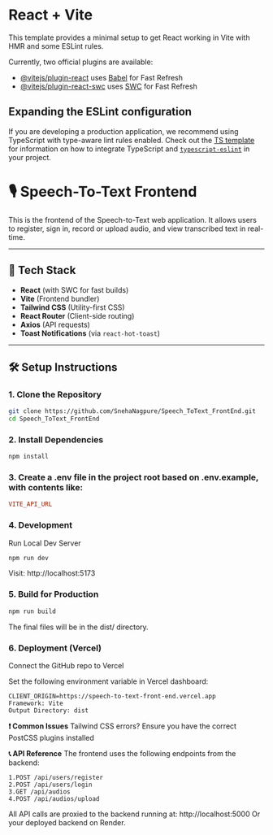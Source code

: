 # React + Vite

This template provides a minimal setup to get React working in Vite with HMR and some ESLint rules.

Currently, two official plugins are available:

- [@vitejs/plugin-react](https://github.com/vitejs/vite-plugin-react/blob/main/packages/plugin-react) uses [Babel](https://babeljs.io/) for Fast Refresh
- [@vitejs/plugin-react-swc](https://github.com/vitejs/vite-plugin-react/blob/main/packages/plugin-react-swc) uses [SWC](https://swc.rs/) for Fast Refresh

## Expanding the ESLint configuration

If you are developing a production application, we recommend using TypeScript with type-aware lint rules enabled. Check out the [TS template](https://github.com/vitejs/vite/tree/main/packages/create-vite/template-react-ts) for information on how to integrate TypeScript and [`typescript-eslint`](https://typescript-eslint.io) in your project.


# 🎙️ Speech-To-Text Frontend

This is the frontend of the Speech-to-Text web application. It allows users to register, sign in, record or upload audio, and view transcribed text in real-time.

---

## 🚀 Tech Stack

- **React** (with SWC for fast builds)
- **Vite** (Frontend bundler)
- **Tailwind CSS** (Utility-first CSS)
- **React Router** (Client-side routing)
- **Axios** (API requests)
- **Toast Notifications** (via `react-hot-toast`)

---

## 🛠️ Setup Instructions

### 1. Clone the Repository

```bash
git clone https://github.com/SnehaNagpure/Speech_ToText_FrontEnd.git
cd Speech_ToText_FrontEnd
```

### 2. Install Dependencies

```bash
npm install
```

### 3. Create a .env file in the project root based on .env.example, with contents like:
  ```ini
  VITE_API_URL 
  ```

### 4. Development
Run Local Dev Server
```bash
npm run dev
```
Visit: http://localhost:5173


### 5. Build for Production

```bash
npm run build
```
The final files will be in the dist/ directory.

### 6. Deployment (Vercel)

Connect the GitHub repo to Vercel

Set the following environment variable in Vercel dashboard:
  ```
  CLIENT_ORIGIN=https://speech-to-text-front-end.vercel.app
  Framework: Vite
  Output Directory: dist
  ```
**❗ Common Issues**
Tailwind CSS errors? Ensure you have the correct PostCSS plugins installed

**📞 API Reference**
The frontend uses the following endpoints from the backend:
  ```
  1.POST /api/users/register
  2.POST /api/users/login
  3.GET /api/audios
  4.POST /api/audios/upload
```
All API calls are proxied to the backend running at: http://localhost:5000 Or your deployed backend on Render.

